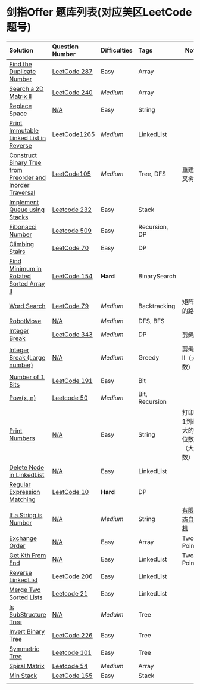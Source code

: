 # 剑指Offer 题库列表(对应美区LeetCode题号)

| Solution | Question Number | Difficulties | Tags | Note |
| :------- | :-------------- | :----------- | :--- | -------- |
| [Find the Duplicate Number](src/FindDuplicateNumber.java) | [LeetCode 287](https://leetcode.com/problems/find-the-duplicate-number/) | Easy | Array |  |
| [Search a 2D Matrix II](src/Search2DMatrixII.java) | [LeetCode 240](https://leetcode.com/problems/search-a-2d-matrix-ii/) | *Medium* | Array |  |
| [Replace Space](src/ReplaceSpace.java) | [N/A](https://leetcode-cn.com/problems/ti-huan-kong-ge-lcof/) | Easy | String |  |
| [Print Immutable Linked List in Reverse](src/PrintLinkedListReverse.java) | [LeetCode1265](https://leetcode-cn.com/problems/ti-huan-kong-ge-lcof/) | *Medium* | LinkedList |  |
| [Construct Binary Tree from Preorder and Inorder Traversal](src/ReconstructBinaryTreeP_I.java) | [LeetCode105](https://leetcode.com/problems/construct-binary-tree-from-preorder-and-inorder-traversal/) | *Medium*     | Tree, DFS      | 重建二叉树                                                   |
| [Implement Queue using Stacks](src/ImplementQueueusingStacks.java) | [Leetcode 232](https://leetcode.com/problems/implement-queue-using-stacks/) | Easy         | Stack          |                                                              |
| [Fibonacci Number](src/FibonacciNumber.java)                 | [Leetcode 509](https://leetcode.com/problems/fibonacci-number/) | Easy         | Recursion, DP  |                                                              |
| [Climbing Stairs](src/climbingStairs.java)                   | [LeetCode 70](https://leetcode.com/problems/climbing-stairs/) | Easy         | DP             |                                                              |
| [Find Minimum in Rotated Sorted Array II](src/FindMinInRotatedSortedArrayII.java) | [LeetCode 154](https://leetcode.com/problems/find-minimum-in-rotated-sorted-array-ii/) | **Hard**     | BinarySearch   |                                                              |
| [Word Search](src/WordSearch.java)                           | [LeetCode 79](https://leetcode.com/problems/word-search/)    | *Medium*     | Backtracking   | 矩阵中的路径                                                 |
| [RobotMove](src.robotMove.java)                              | [N/A](https://leetcode-cn.com/problems/ji-qi-ren-de-yun-dong-fan-wei-lcof/) | *Medium*     | DFS, BFS       |                                                              |
| [Integer Break](src/IntegerBreak.java)                       | [LeetCode 343](https://leetcode.com/problems/integer-break/) | *Medium*     | DP             | 剪绳子                                                       |
| [Integer Break (Large number)](src/IntegerBreak.java)        | [N/A](https://leetcode-cn.com/problems/jian-sheng-zi-ii-lcof/) | *Medium*     | Greedy         | 剪绳子II（大数）                                             |
| [Number of 1 Bits](src/Numberof1Bits.java)                   | [LeetCode 191](https://leetcode.com/problems/number-of-1-bits/) | Easy         | Bit            |                                                              |
| [Pow(x, n)](src/Pow.java)                                    | [Leetcode 50](https://leetcode.com/problems/powx-n/)         | *Medium*     | Bit, Recursion |                                                              |
| [Print Numbers](src/PrintNumbers.java)                       | [N/A](https://leetcode-cn.com/problems/da-yin-cong-1dao-zui-da-de-nwei-shu-lcof/) | Easy         | String         | 打印从1到最大的n位数（大数）                                 |
| [Delete Node in LinkedList](src/DeleteNodeinLinkedList.java) | [N/A](https://leetcode-cn.com/problems/shan-chu-lian-biao-de-jie-dian-lcof/) | Easy         | LinkedList     |                                                              |
| [Regular Expression Matching](src/RegularExpressionMatching.java) | [LeetCode 10](https://leetcode.com/problems/regular-expression-matching/) | **Hard**     | DP             |                                                              |
| [If a String is Number](src/IfStringisNumber.java)           | [N/A](https://leetcode-cn.com/problems/biao-shi-shu-zhi-de-zi-fu-chuan-lcof/) | *Medium*     | String         | [有限状态自动机](https://leetcode-cn.com/problems/biao-shi-shu-zhi-de-zi-fu-chuan-lcof/solution/mian-shi-ti-20-biao-shi-shu-zhi-de-zi-fu-chuan-y-2/) |
| [Exchange Order](src/ExchangeOrder.java)                     | [N/A](https://leetcode-cn.com/problems/diao-zheng-shu-zu-shun-xu-shi-qi-shu-wei-yu-ou-shu-qian-mian-lcof/) | Easy         | Array          | Two Pointer                                                  |
| [Get Kth From End](src/GetKthFromEnd.java)                   | [N/A](https://leetcode-cn.com/problems/lian-biao-zhong-dao-shu-di-kge-jie-dian-lcof/) | Easy         | LinkedList     | Two Pointer                                                  |
| [Reverse LinkedList](src/ReverseLinkedList.java)             | [LeetCode 206](https://leetcode.com/problems/reverse-linked-list/) | Easy         | LinkedList     |                                                              |
| [Merge Two Sorted Lists](src/MergeTwoSortedLists.java)       | [Leetcode 21](https://leetcode.com/problems/merge-two-sorted-lists/) | Easy         | LinkedList     |                                                              |
| [Is SubStructure Tree](src/IsSubStructureTree.java)          | [N/A](https://leetcode-cn.com/problems/shu-de-zi-jie-gou-lcof/) | *Meduim*     | Tree           |                                                              |
| [Invert Binary Tree](src/InvertBinaryTree.java)              | [LeetCode 226](https://leetcode.com/problems/invert-binary-tree/) | Easy         | Tree           |                                                              |
| [Symmetric Tree](src/SymmetricTree.java)                     | [Leetcode 101](https://leetcode.com/problems/symmetric-tree/) | Easy         | Tree           |                                                              |
| [Spiral Matrix](src/SpiralMatrix.java)                       | [Leetcode 54](https://leetcode.com/problems/spiral-matrix/)  | *Medium*     | Array          |                                                              |
| [Min Stack](src/MinStack.java)                               | [LeetCode 155](https://leetcode.com/problems/min-stack/)     | Easy         | Stack          |                                                              |
|                                                              |                                                              |              |                |                                                              |

